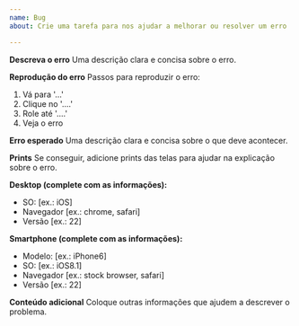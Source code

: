 ```yaml
---
name: Bug
about: Crie uma tarefa para nos ajudar a melhorar ou resolver um erro

---
```


**Descreva o erro**
Uma descrição clara e concisa sobre o erro.

**Reprodução do erro**
Passos para reproduzir o erro:
1. Vá para '...'
2. Clique no '....'
3. Role até '....'
4. Veja o erro

**Erro esperado**
Uma descrição clara e concisa sobre o que deve acontecer.

**Prints**
Se conseguir, adicione prints das telas para ajudar na explicação sobre o erro.

**Desktop (complete com as informações):**
 - SO: [ex.: iOS]
 - Navegador [ex.: chrome, safari]
 - Versão [ex.: 22]

**Smartphone (complete com as informações):**
 - Modelo: [ex.: iPhone6]
 - SO: [ex.: iOS8.1]
 - Navegador [ex.: stock browser, safari]
 - Versão [ex.: 22]

**Conteúdo adicional**
Coloque outras informações que ajudem a descrever o problema.
